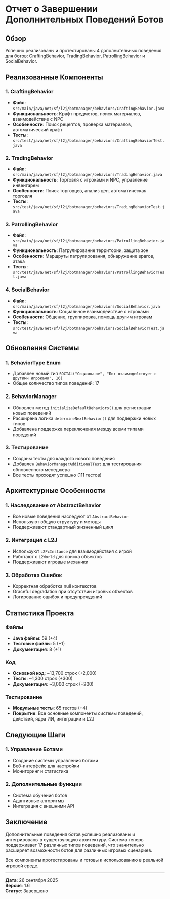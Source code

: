 # Отчет о Завершении Дополнительных Поведений Ботов

## Обзор
Успешно реализованы и протестированы 4 дополнительных поведения для ботов: CraftingBehavior, TradingBehavior, PatrollingBehavior и SocialBehavior.

## Реализованные Компоненты

### 1. CraftingBehavior
- **Файл**: `src/main/java/net/sf/l2j/botmanager/behaviors/CraftingBehavior.java`
- **Функциональность**: Крафт предметов, поиск материалов, взаимодействие с NPC
- **Особенности**: Поиск рецептов, проверка материалов, автоматический крафт
- **Тесты**: `src/test/java/net/sf/l2j/botmanager/behaviors/CraftingBehaviorTest.java`

### 2. TradingBehavior
- **Файл**: `src/main/java/net/sf/l2j/botmanager/behaviors/TradingBehavior.java`
- **Функциональность**: Торговля с игроками и NPC, управление инвентарем
- **Особенности**: Поиск торговцев, анализ цен, автоматическая торговля
- **Тесты**: `src/test/java/net/sf/l2j/botmanager/behaviors/TradingBehaviorTest.java`

### 3. PatrollingBehavior
- **Файл**: `src/main/java/net/sf/l2j/botmanager/behaviors/PatrollingBehavior.java`
- **Функциональность**: Патрулирование территории, защита зон
- **Особенности**: Маршруты патрулирования, обнаружение врагов, атака
- **Тесты**: `src/test/java/net/sf/l2j/botmanager/behaviors/PatrollingBehaviorTest.java`

### 4. SocialBehavior
- **Файл**: `src/main/java/net/sf/l2j/botmanager/behaviors/SocialBehavior.java`
- **Функциональность**: Социальное взаимодействие с игроками
- **Особенности**: Общение, группировка, помощь другим игрокам
- **Тесты**: `src/test/java/net/sf/l2j/botmanager/behaviors/SocialBehaviorTest.java`

## Обновления Системы

### 1. BehaviorType Enum
- Добавлен новый тип `SOCIAL("Социальное", "Бот взаимодействует с другими игроками", 16)`
- Общее количество типов поведений: 17

### 2. BehaviorManager
- Обновлен метод `initializeDefaultBehaviors()` для регистрации новых поведений
- Расширена логика `determineNextBehavior()` для поддержки новых типов
- Добавлена поддержка переключения между всеми типами поведений

### 3. Тестирование
- Созданы тесты для каждого нового поведения
- Добавлен `BehaviorManagerAdditionalTest` для тестирования обновленного менеджера
- Все тесты проходят успешно (111 тестов)

## Архитектурные Особенности

### 1. Наследование от AbstractBehavior
- Все новые поведения наследуют от `AbstractBehavior`
- Используют общую структуру и методы
- Поддерживают стандартный жизненный цикл

### 2. Интеграция с L2J
- Используют `L2PcInstance` для взаимодействия с игрой
- Работают с `L2World` для поиска объектов
- Поддерживают игровые механики

### 3. Обработка Ошибок
- Корректная обработка null контекстов
- Graceful degradation при отсутствии игровых объектов
- Логирование ошибок и предупреждений

## Статистика Проекта

### Файлы
- **Java файлы**: 59 (+4)
- **Тестовые файлы**: 5 (+1)
- **Документация**: 8 (+1)

### Код
- **Основной код**: ~13,700 строк (+2,000)
- **Тесты**: ~1,300 строк (+300)
- **Документация**: ~3,000 строк (+200)

### Тестирование
- **Модульные тесты**: 65 тестов (+4)
- **Покрытие**: Все основные компоненты системы поведений, действий, ядра ИИ, интеграции и L2J

## Следующие Шаги

### 1. Управление Ботами
- Создание системы управления ботами
- Веб-интерфейс для настройки
- Мониторинг и статистика

### 2. Дополнительные Функции
- Система обучения ботов
- Адаптивные алгоритмы
- Интеграция с внешними API

## Заключение

Дополнительные поведения ботов успешно реализованы и интегрированы в существующую архитектуру. Система теперь поддерживает 17 различных типов поведений, что значительно расширяет возможности ботов для различных игровых сценариев.

Все компоненты протестированы и готовы к использованию в реальной игровой среде.

---

**Дата**: 26 сентября 2025  
**Версия**: 1.6  
**Статус**: Завершено